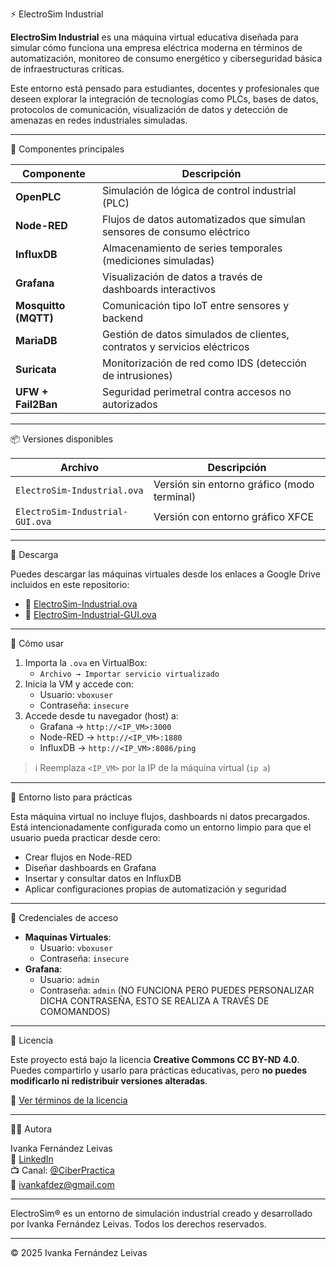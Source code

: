 ⚡ ElectroSim Industrial

**ElectroSim Industrial** es una máquina virtual educativa diseñada para simular cómo funciona una empresa eléctrica moderna en términos de automatización, monitoreo de consumo energético y ciberseguridad básica de infraestructuras críticas.

Este entorno está pensado para estudiantes, docentes y profesionales que deseen explorar la integración de tecnologías como PLCs, bases de datos, protocolos de comunicación, visualización de datos y detección de amenazas en redes industriales simuladas.

---

🧩 Componentes principales

| Componente         | Descripción                                                                 |
|--------------------|------------------------------------------------------------------------------|
| **OpenPLC**         | Simulación de lógica de control industrial (PLC)                            |
| **Node-RED**        | Flujos de datos automatizados que simulan sensores de consumo eléctrico     |
| **InfluxDB**        | Almacenamiento de series temporales (mediciones simuladas)                  |
| **Grafana**         | Visualización de datos a través de dashboards interactivos                  |
| **Mosquitto (MQTT)**| Comunicación tipo IoT entre sensores y backend                              |
| **MariaDB**         | Gestión de datos simulados de clientes, contratos y servicios eléctricos    |
| **Suricata**        | Monitorización de red como IDS (detección de intrusiones)                   |
| **UFW + Fail2Ban**  | Seguridad perimetral contra accesos no autorizados                          |

---

📦 Versiones disponibles

| Archivo                          | Descripción                                       |
|----------------------------------|---------------------------------------------------|
| `ElectroSim-Industrial.ova`      | Versión sin entorno gráfico (modo terminal)       |
| `ElectroSim-Industrial-GUI.ova`  | Versión con entorno gráfico XFCE                  |

---

📁 Descarga

Puedes descargar las máquinas virtuales desde los enlaces a Google Drive incluidos en este repositorio:

- 🔹 [ElectroSim-Industrial.ova](https://drive.google.com/file/d/1aNL5RMOqwz4K3IqzReoBddE98N0kS_tY/view?usp=sharing)
- 🔸 [ElectroSim-Industrial-GUI.ova](https://drive.google.com/file/d/1msG14d3ItzIRtTVhaLd9n29EHWXlOiDR/view?usp=sharing)

---

🚀 Cómo usar

1. Importa la `.ova` en VirtualBox:
   - `Archivo → Importar servicio virtualizado`
2. Inicia la VM y accede con:
   - Usuario: `vboxuser`
   - Contraseña: `insecure`
3. Accede desde tu navegador (host) a:
   - Grafana → `http://<IP_VM>:3000`
   - Node-RED → `http://<IP_VM>:1880`
   - InfluxDB → `http://<IP_VM>:8086/ping`

> ℹ️ Reemplaza `<IP_VM>` por la IP de la máquina virtual (`ip a`)

---

🧪 Entorno listo para prácticas

Esta máquina virtual no incluye flujos, dashboards ni datos precargados. Está intencionadamente configurada como un entorno limpio para que el usuario pueda practicar desde cero:

- Crear flujos en Node-RED
- Diseñar dashboards en Grafana
- Insertar y consultar datos en InfluxDB
- Aplicar configuraciones propias de automatización y seguridad

---

🔐 Credenciales de acceso

- **Maquinas Virtuales**:
     - Usuario: `vboxuser`  
     - Contraseña: `insecure`
- **Grafana**:  
     - Usuario: `admin`  
     - Contraseña: `admin` (NO FUNCIONA PERO PUEDES PERSONALIZAR DICHA CONTRASEÑA, ESTO SE REALIZA A TRAVÉS DE COMOMANDOS)

---

📜 Licencia

Este proyecto está bajo la licencia **Creative Commons CC BY-ND 4.0**.  
Puedes compartirlo y usarlo para prácticas educativas, pero **no puedes modificarlo ni redistribuir versiones alteradas**.

🔗 [Ver términos de la licencia](https://creativecommons.org/licenses/by-nd/4.0/)

---

👩‍💻 Autora

Ivanka Fernández Leivas  
💼 [LinkedIn](https://www.linkedin.com/in/ivankafernandez/)  
📺 Canal: [@CiberPractica](https://www.youtube.com/@CiberPractica)  
📧 ivankafdez@gmail.com

---

ElectroSim® es un entorno de simulación industrial creado y desarrollado por Ivanka Fernández Leivas. 
Todos los derechos reservados.

---

© 2025 Ivanka Fernández Leivas

